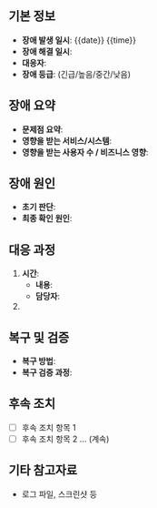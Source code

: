 ## 기본 정보

- **장애 발생 일시**: {{date}} {{time}}
- **장애 해결 일시**: 
- **대응자**: 
- **장애 등급**: (긴급/높음/중간/낮음)

## 장애 요약

- **문제점 요약**:
- **영향을 받는 서비스/시스템**:
- **영향을 받는 사용자 수 / 비즈니스 영향**:

## 장애 원인

- **초기 판단**:
- **최종 확인 원인**:

## 대응 과정

1. **시간**:  
	- **내용**: 
	- **담당자**: 
2. 
## 복구 및 검증

- **복구 방법**:
- **복구 검증 과정**:

## 후속 조치

- [ ]  후속 조치 항목 1
- [ ]  후속 조치 항목 2 ... (계속)

## 기타 참고자료

- 로그 파일, 스크린샷 등